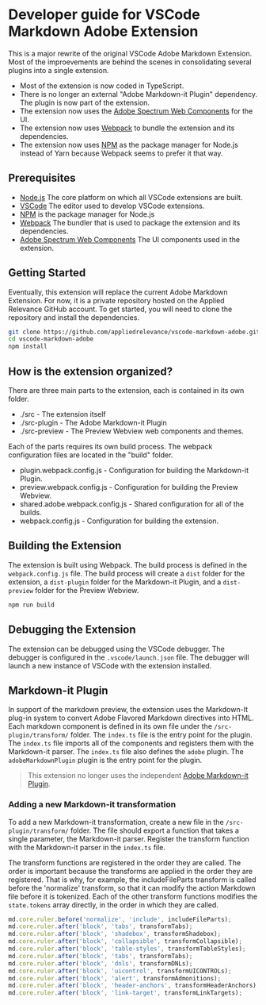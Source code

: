 # Developer guide for VSCode Markdown Adobe Extension

This is a major rewrite of the original VSCode Adobe Markdown Extension. Most of the improevements are
behind the scenes in consolidating several plugins into a single extension.

- Most of the extension is now coded in TypeScript.
- There is no longer an external "Adobe Markdown-it Plugin" dependency. The plugin is now part of the extension.
- The extension now uses the [Adobe Spectrum Web Components](https://opensource.adobe.com/spectrum-web-components/) for the UI.
- The extension now uses [Webpack](https://webpack.js.org/) to bundle the extension and its dependencies.
- The extension now uses [NPM](https://www.npmjs.com/) as the package manager for Node.js instead of Yarn because Webpack seems to prefer it that way.

## Prerequisites

- [Node.js](https://nodejs.org/en/) The core platform on which all VSCode extensions are built.
- [VSCode](https://code.visualstudio.com/) The editor used to develop VSCode extensions.
- [NPM](https://www.npmjs.com/) is the package manager for Node.js
- [Webpack](https://webpack.js.org/) The bundler that is used to package the extension and its dependencies.
- [Adobe Spectrum Web Components](https://opensource.adobe.com/spectrum-web-components/) The UI components used in the extension.

## Getting Started

Eventually, this extension will replace the current Adobe Markdown Extension. For now, it is a private repository hosted on the Applied Relevance GitHub account. To get started, you will need to clone the repository and install the dependencies.

```bash
git clone https://github.com/appliedrelevance/vscode-markdown-adobe.git
cd vscode-markdown-adobe
npm install
```

## How is the extension organized?

There are three main parts to the extension, each is contained in its own folder.

- ./src - The extension itself
- ./src-plugin - The Adobe Markdown-it Plugin
- ./src-preview - The Preview Webview web components and themes.

Each of the parts requires its own build process.  The webpack configuration files are located in the "build" folder.

- plugin.webpack.config.js - Configuration for building the Markdown-it Plugin.
- preview.webpack.config.js - Configuration for building the Preview Webview.
- shared.adobe.webpack.config.js - Shared configuration for all of the builds.
- webpack.config.js - Configuration for building the extension.

## Building the Extension

The extension is built using Webpack. The build process is defined in the `webpack.config.js` file. The build process will create a `dist` folder for the extension, a `dist-plugin` folder for the Markdown-it Plugin, and a `dist-preview` folder for the Preview Webview.

```bash
npm run build
```

## Debugging the Extension

The extension can be debugged using the VSCode debugger. The debugger is configured in the `.vscode/launch.json` file. The debugger will launch a new instance of VSCode with the extension installed.

## Markdown-it Plugin

In support of the markdown preview, the extension uses the Markdown-It plug-in system to convert Adobe Flavored Markdown directives into HTML. Each markdown component is defined in its own file under the `/src-plugin/transform/` folder. The `index.ts` file is the entry point for the plugin.  The `index.ts` file imports all of the components and registers them with the Markdown-it parser. The `index.ts` file also defines the `adobe` plugin.  The `adobeMarkdownPlugin` plugin is the entry point for the plugin.

> This extension no longer uses the independent [Adobe Markdown-it Plugin](https://www.npmjs.com/package/markdown-it-adobe-plugin).

### Adding a new Markdown-it transformation

To add a new Markdown-it transformation, create a new file in the `/src-plugin/transform/` folder. The file should export a function that takes a single parameter, the Markdown-it parser. Register the transform function with the Markdown-it parser in the `index.ts` file. 

The transform functions are registered in the order they are called. The order is important because the transforms are applied in the order they are registered.  That is why, for example, the includeFileParts transform is called before the 'normalize' transform, so that it can modify the action Markdown file before it is tokenized.  Each of the other transform functions modifies the `state.tokens` array directly, in the order in which they are called.  


```javascript
md.core.ruler.before('normalize', 'include', includeFileParts);
md.core.ruler.after('block', 'tabs', transformTabs);
md.core.ruler.after('block', 'shadebox', transformShadebox);
md.core.ruler.after('block', 'collapsible', transformCollapsible);
md.core.ruler.after('block', 'table-styles', transformTableStyles);
md.core.ruler.after('block', 'tabs', transformTabs);
md.core.ruler.after('block', 'dnls', transformDNLs);
md.core.ruler.after('block', 'uicontrol', transformUICONTROLs);
md.core.ruler.after('block', 'alert', transformAdmonitions);
md.core.ruler.after('block', 'header-anchors', transformHeaderAnchors);
md.core.ruler.after('block', 'link-target', transformLinkTargets);
```
